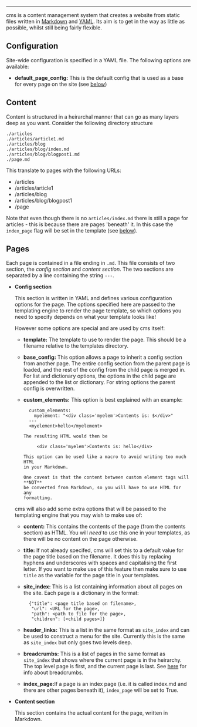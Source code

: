 
---
cms is a content management system that creates a website from static files
written in [Markdown](https://daringfireball.net/projects/markdown/) and
[YAML](http://yaml.org). Its aim is to get in the way as little as possible, whilst still being fairly flexible.

## Configuration
Site-wide configuration is specified in a YAML file. The following options are
available:

* **default_page_config:** This is the default config that is used as a base
  for every page on the site (see [below](#page-config))

## Content
Content is structured in a heirarchal manner that can go as many layers deep as you
want. Consider the following directory structure

    ./articles
    ./articles/article1.md
    ./articles/blog
    ./articles/blog/index.md
    ./articles/blog/blogpost1.md
    ./page.md

This translate to pages with the following URLs:

* /articles
* /articles/article1
* /articles/blog
* /articles/blog/blogpost1
* /page

Note that even though there is no `articles/index.md` there is still a page for
articles - this is because there are pages 'beneath' it. In this case the
`index_page` flag will be set in the template (see [below](#index-page-option)).

## Pages
Each page is contained in a file ending in `.md`. This file consists of two
section, the *config section* and *content section*. The two sections are
separated by a line containing the string `---`.

* <span id="page-config">**Config section**</span>

    This section is written in YAML and defines various
    configuration options for the page. The options specified here are passed to
    the templating engine to render the page template, so which
    options you need to specify depends on what your template looks like!

    However some options are special and are used by cms itself:

    * **template:** The template to use to render the page. This should be a
    filename relative to the templates directory.

    * **base_config:** This option allows a page to inherit a config section from
      another page. The entire config section from the parent page is loaded,
      and the rest of the config from the child page is merged in. For list and
      dictionary options, the options in the child page are appended to the list
      or dictionary. For string options the parent config is overwritten.

    * **custom_elements:** This option is best explained with an example:

            custom_elements:
              myelement: "<div class='myelem'>Contents is: $</div>"
            ---
            <myelement>hello</myelement>

          The resulting HTML would then be

               <div class='myelem'>Contents is: hello</div>

          This option can be used like a macro to avoid writing too much HTML
          in your Markdown.

          One caveat is that the content between custom element tags will **NOT**
          be converted from Markdown, so you will have to use HTML for any
          formatting.

    cms will also add some extra options that will be passed to the templating
    engine that you may wish to make use of:

    * **content:** This contains the contents of the page (from the contents
    section) as HTML. You will *need* to use this one in your templates, as
    there will be no content on the page otherwise.

    * **title:** If not already specifed, cms will set this to a default
    value for the page title based on the filename. It does this by replacing
    hyphens and underscores with spaces and capitalising the first letter. If you
    want to make use of this feature then make sure to use `title` as the variable
    for the page title in your templates.

    * **site_index:** This is a list containing information about all pages on
    the site. Each page is a dictionary in the format:

            {"title": <page title based on filename>,
             "url": <URL for the page>,
             "path": <path to file for the page>,
             "children": [<child pages>]}

    * **header_links:** This is a list in the same format as `site_index` and
    can be used to construct a menu for the site. Currently this is the same as
    `site_index` but only goes two levels deep.

    * **breadcrumbs:** This is a list of pages in the same format as `site_index`
    that shows where the current page is in the heirarchy. The top level page
    is first, and the current page is last. See [here](http://ui-patterns.com/patterns/Breadcrumbs) for info about breadcrumbs.

    * <span id="index-page-option">**index_page:**</span>If a page is an index page (i.e. it is called index.md and
    there are other pages beneath it), `index_page` will be set to True.

* **Content section**

    This section contains the actual content for the page, written in Markdown.
